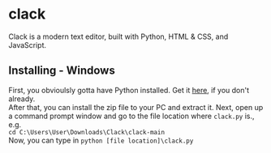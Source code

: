 # clack  
Clack is a modern text editor, built with Python, HTML & CSS, and JavaScript.  
  
## Installing - Windows  
First, you obvioulsly gotta have Python installed. Get it [here](https://www.python.org/downloads/), if you don't already.  
After that, you can install the zip file to your PC and extract it.
Next, open up a command prompt window and go to the file location where `clack.py` is., e.g.  
`cd C:\Users\User\Downloads\Clack\clack-main`  
Now, you can type in `python [file location]\clack.py`
